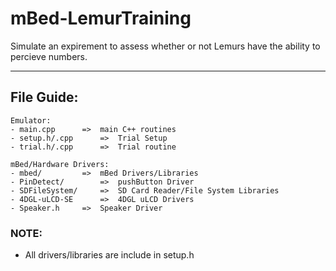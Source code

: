 # mBed-LemurTraining
Simulate an expirement to assess whether or not Lemurs have the ability to percieve numbers.

-------------
## File Guide:

	Emulator: 
	- main.cpp		=>	main C++ routines
	- setup.h/.cpp		=>	Trial Setup
	- trial.h/.cpp		=>	Trial routine
	
	mBed/Hardware Drivers:
	- mbed/		 	=>	mBed Drivers/Libraries
	- PinDetect/		=>	pushButton Driver
	- SDFileSystem/		=>	SD Card Reader/File System Libraries
	- 4DGL-uLCD-SE		=> 	4DGL uLCD Drivers
	- Speaker.h		=> 	Speaker Driver

### NOTE:
- All drivers/libraries are include in setup.h
